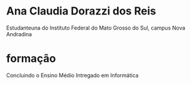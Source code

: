 # Ana Claudia Dorazzi dos Reis

Estudanteuna do Instituto Federal do Mato Grosso do Sul, campus Nova Andradina 

# formação

Concluindo o Ensino Médio Intregado em Informática 